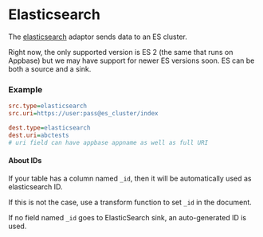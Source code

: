 # Elasticsearch

The [elasticsearch](https://www.elastic.co/) adaptor sends data to an ES cluster.

Right now, the only supported version is ES 2 (the same that runs on Appbase) but we may have support for newer ES versions soon.
ES can be both a source and a sink.


### Example

```ini
src.type=elasticsearch
src.uri=https://user:pass@es_cluster/index

dest.type=elasticsearch
dest.uri=abctests
# uri field can have appbase appname as well as full URI
```

#### About IDs

If your table has a column named `_id`, then it will be automatically used as elasticsearch ID. 

If this is not the case, use a transform function to set `_id` in the document.

If no field named `_id` goes to ElasticSearch sink, an auto-generated ID is used.
